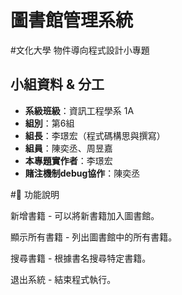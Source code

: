 # 圖書館管理系統

#文化大學 物件導向程式設計小專題

## 小組資料 & 分工

- **系級班級**：資訊工程學系 1A  
- **組別**：第6組  
- **組長**：李璟宏（程式碼構思與撰寫）  
- **組員**：陳奕丞、周昱嘉  
- **本專題實作者**：李璟宏  
- **賭注機制debug協作**：陳奕丞  


#🚀 功能說明

新增書籍 - 可以將新書籍加入圖書館。

顯示所有書籍 - 列出圖書館中的所有書籍。

搜尋書籍 - 根據書名搜尋特定書籍。

退出系統 - 結束程式執行。


